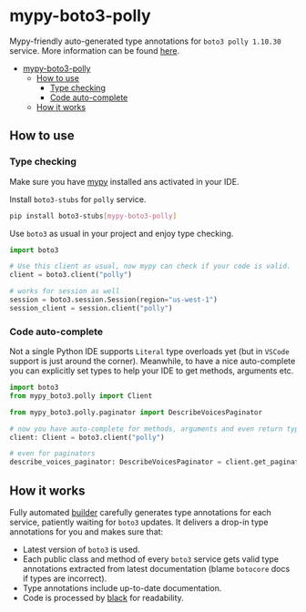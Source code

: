 # mypy-boto3-polly

Mypy-friendly auto-generated type annotations for `boto3 polly 1.10.30` service.
More information can be found [here](https://github.com/vemel/mypy_boto3).

- [mypy-boto3-polly](#mypy-boto3-polly)
  - [How to use](#how-to-use)
    - [Type checking](#type-checking)
    - [Code auto-complete](#code-auto-complete)
  - [How it works](#how-it-works)

## How to use

### Type checking

Make sure you have [mypy](https://github.com/python/mypy) installed ans activated in your IDE.

Install `boto3-stubs` for `polly` service.

```bash
pip install boto3-stubs[mypy-boto3-polly]
```

Use `boto3` as usual in your project and enjoy type checking.

```python
import boto3

# Use this client as usual, now mypy can check if your code is valid.
client = boto3.client("polly")

# works for session as well
session = boto3.session.Session(region="us-west-1")
session_client = session.client("polly")

```

### Code auto-complete

Not a single Python IDE supports `Literal` type overloads yet (but in `VSCode` support is just around the corner).
Meanwhile, to have a nice auto-complete you can explicitly set types to help your IDE to get methods, arguments etc.

```python
import boto3
from mypy_boto3.polly import Client

from mypy_boto3.polly.paginator import DescribeVoicesPaginator

# now you have auto-complete for methods, arguments and even return types
client: Client = boto3.client("polly")

# even for paginators
describe_voices_paginator: DescribeVoicesPaginator = client.get_paginator("describe_voices")
```

## How it works

Fully automated [builder](https://github.com/vemel/mypy_boto3) carefully generates
type annotations for each service, patiently waiting for `boto3` updates. It delivers
a drop-in type annotations for you and makes sure that:

- Latest version of `boto3` is used.
- Each public class and method of every `boto3` service gets valid type annotations
  extracted from latest documentation (blame `botocore` docs if types are incorrect).
- Type annotations include up-to-date documentation.
- Code is processed by [black](https://github.com/psf/black) for readability.